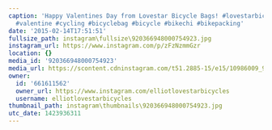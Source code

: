 ```yaml
---
caption: 'Happy Valentines Day from Lovestar Bicycle Bags! #lovestarbicyclebags #handmade
  #valentine #cycling #bicyclebag #bicycle #bikechi #bikepacking'
date: '2015-02-14T17:51:51'
fullsize_path: instagram\fullsize\920366948000754923.jpg
instagram_url: https://www.instagram.com/p/zFzNzmmGzr
location: {}
media_id: '920366948000754923'
media_url: https://scontent.cdninstagram.com/t51.2885-15/e15/10986009_922146631137184_420984188_n.jpg?ig_cache_key=OTIwMzY2OTQ4MDAwNzU0OTIz.2
owner:
  id: '661611562'
  owner_url: https://www.instagram.com/elliotlovestarbicycles
  username: elliotlovestarbicycles
thumbnail_path: instagram\thumbnails\920366948000754923.jpg
utc_date: 1423936311
---
```

